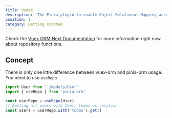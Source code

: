```yaml
---
title: Usage
description: 'The Pinia plugin to enable Object-Relational Mapping access to the Pinia Store.'
position: 1
category: Getting started
---
```


Check the [Vuex ORM Next Documentation](https://nuxtjs.org/api/configuration-modules#the-modules-property) for more information right now about repository functions.

## Concept

There is only one little difference between vuex-orm and pinia-orm usage. You need to use ``useRepo`` 

  ```js
  import User from "./models/User"
  import { useRepo } from 'pinia-orm'

  const userRepo = useRepo(User)
  // Getting all users with their todos as relation
  const users = userRepo.with('todos').get()
  ```
